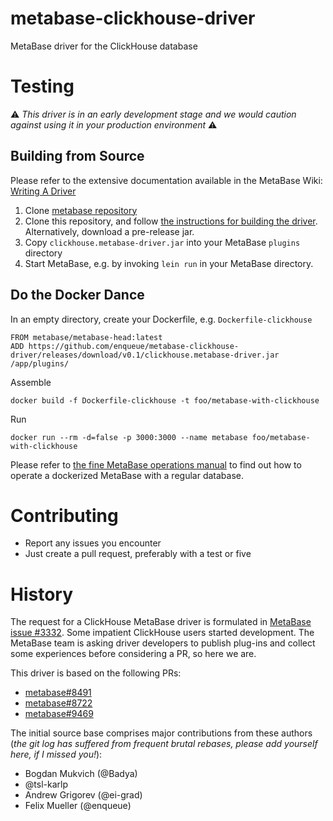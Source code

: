 # metabase-clickhouse-driver
MetaBase driver for the ClickHouse database

# Testing

:warning: _This driver is in an early development stage and we would caution against using it in your production environment_ :warning:

## Building from Source

Please refer to the extensive documentation available in the MetaBase Wiki: [Writing A Driver](https://github.com/metabase/metabase/wiki/Writing-A-Driver)

1. Clone [metabase repository](https://github.com/metabase/metabase)
2. Clone this repository, and follow [the instructions for building the driver](https://github.com/metabase/metabase/wiki/Writing-a-Driver:-Packaging-a-Driver-&-Metabase-Plugin-Basics). Alternatively, download a pre-release jar.
3. Copy `clickhouse.metabase-driver.jar` into your MetaBase `plugins` directory
4. Start MetaBase, e.g. by invoking `lein run` in your MetaBase directory.

## Do the Docker Dance

In an empty directory, create your Dockerfile, e.g. `Dockerfile-clickhouse`

```
FROM metabase/metabase-head:latest
ADD https://github.com/enqueue/metabase-clickhouse-driver/releases/download/v0.1/clickhouse.metabase-driver.jar /app/plugins/
```

Assemble

```
docker build -f Dockerfile-clickhouse -t foo/metabase-with-clickhouse
```

Run

```
docker run --rm -d=false -p 3000:3000 --name metabase foo/metabase-with-clickhouse
```

Please refer to [the fine MetaBase operations manual](https://www.metabase.com/docs/latest/operations-guide/running-metabase-on-docker.html) to find out how to operate a dockerized MetaBase with a regular database.


# Contributing
* Report any issues you encounter
* Just create a pull request, preferably with a test or five

# History
The request for a ClickHouse MetaBase driver is formulated in [MetaBase issue #3332](https://github.com/metabase/metabase/issues/3332). Some impatient ClickHouse users started development. The MetaBase team is asking driver developers to publish plug-ins and collect some experiences before considering a PR, so here we are.

This driver is based on the following PRs:
* [metabase#8491](https://github.com/metabase/metabase/pull/8491)
* [metabase#8722](https://github.com/metabase/metabase/pull/8722)
* [metabase#9469](https://github.com/metabase/metabase/pull/9469)

The initial source base comprises major contributions from these authors (_the git log has suffered from frequent brutal rebases, please add yourself here, if I missed you!_):

* Bogdan Mukvich (@Badya)
* @tsl-karlp
* Andrew Grigorev (@ei-grad)
* Felix Mueller (@enqueue)
